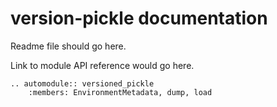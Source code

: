 # version-pickle documentation

Readme file should go here.

Link to module API reference would go here.

```{eval-rst}
.. automodule:: versioned_pickle
    :members: EnvironmentMetadata, dump, load
```
